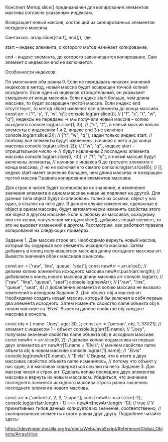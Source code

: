 Конспект
Метод slice() предназначен для копирования элементов массива согласно указанным индексам.

Возвращает новый массив, состоящий из скопированных элементов исходного массива.

Синтаксис: array.slice([start[, end]]), где

start – индекс элемента, с которого метод начинает копирование;

end – индекс элемента, до которого заканчивается копирование. Сам элемент с индексом end не включается.

Особенности индексов:

По умолчанию оба равны 0. Если не передавать никаких значений индексов в метод, новый массив будет возвращен точной копией исходного.
Если один из индексов отрицательный, он указывает смещение от конца массива.
Если индекс start больше, чем длина массива, то будет возвращен пустой массив.
Если индекс end отсутствует, то метод slice() извлечет все элементы до конца массива.
const arr = ['f', 's', 't', 'w', 'q'];
console.log(arr.slice()); // ["f", "s", "t", "w", "q"], индексы не переданы => мы получили новый массив – копию исходного
console.log(arr.slice(1, 3)); // ["s", "t"], в новый массив вошли элементы с индексами 1 и 2, индекс end 3 не включен
console.log(arr.slice(2)); // ["t", "w", "q"], задан только индекс start,
// поэтому все элементы будут извлечены, начиная с него и до конца массива
console.log(arr.slice(-2)); // ["w", "q"], индекс start – отрицательное число =>
// будут извлечены 2 последних элемента массива
console.log(arr.slice(0, -3)); // ["f", "s"], в новый массив будут включены элементы,
// начиная с индекса 0 до третьего элемента с конца массива,
// но не включая его самого
console.log(arr.slice(6)); // [], индекс start имеет значение большее, чем длина массива  => возвращен пустой массив
Правила копирования элементов массива:

Для строк и чисел будет скопировано их значение, и изменение значения элемента в одном массиве никак не повлияет на другой.
Для данных типа object будут скопированы только их ссылки. object у нас один, а ссылок на него две. В данном случае изменения, сделанные в object в одном массиве, будут автоматически изменять свойства этого же object в другом массиве.
Если к любому из массивов, исходному или его копии, полученной методом slice(), добавить новый элемент, то это не вызовет изменений в другом.
Рассмотрим, как работают правила копирования на следующих примерах.

Задание 1. Дан массив строк arr. Необходимо вернуть новый массив, который бы содержал все элементы исходного массива. Затем добавить в конец получившегося массива длину исходного массива arr. Вывести значения обоих массивов в консоль.

const arr = ['raw', 'line', 'queue', 'seat'];
const newArr = arr.slice(); // делаем копию элементов исходного массива
newArr.push(arr.length); // добавляем в конец нового массива длину массива arr
console.log(arr); // ["raw", "line", "queue", "seat"]
console.log(newArr); // ["raw", "line", "queue", "seat", 4]
// добавление элемента в копию массива не вызвало изменений в исходном
Задание 2. Дан объект obj и массив arr. Необходимо создать новый массив, который бы включал в себя первые два элемента исходного. Затем изменить свойство name объекта obj в новом массиве на 'Elvis'. Вывести данное свойство obj каждого массива в консоль.

const obj = {
name: 'Joey',
age: 30,
};
const arr = ['person', obj, 1, 33021]; // элемент с индексом 1 - объект
console.log(arr[1].name); // "Joey", получаем значение свойства name объекта obj в исходном массиве
const newArr = arr.slice(0, 2); // делаем копию подмассива из первых двух элементов arr
newArr[1].name = 'Elvis'; // меняем свойство name объекта obj в новом массиве
console.log(arr[1].name); // "Elvis"
console.log(newArr[1].name); // "Elvis"
// Видим, что в итоге в двух массивах свойство объекта name изменилось,
// потому что объект у нас один, а в массивах содержаться ссылки на него.
Задание 3. Дан массив чисел и строк arr. Сделать копию последних двух элементов массива и вернуть их новым массивом. Убедиться, что значение последнего элемента исходного массива строго равно значению последнего элемента нового массива.

const arr = ['umbrella', 2, 3, 'zipper'];
const newArr = arr.slice(-2);
console.log(arr[arr.length - 1] === newArr[newArr.length -1]); // true
// У примитивных типов данных копируется их значение, соответственно,
// скопированные элементы строго равны друг другу.
Подробнее читайте здесь:

https://developer.mozilla.org/ru/docs/Web/JavaScript/Reference/Global_Objects/Array/slice
